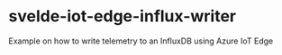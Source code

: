 # svelde-iot-edge-influx-writer
Example on how to write telemetry to an InfluxDB using Azure IoT Edge

